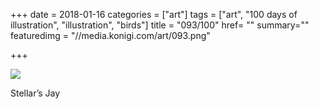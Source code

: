 +++
date = 2018-01-16
categories = ["art"]
tags = ["art", "100 days of illustration", "illustration", "birds"]
title = "093/100"
href= ""
summary=""
featuredimg = "//media.konigi.com/art/093.png"

+++

<img src="//media.konigi.com/art/093.png" />

Stellar’s Jay
